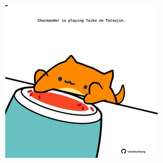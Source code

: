 <!-- built at 30/11/2022, 03:07:47 UTC -->
<p align="center">
  <img width="500" height="500" src="./ReadmeImage.svg">
</p>

